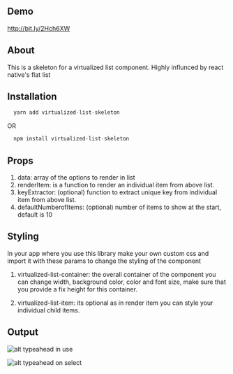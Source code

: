 ## Demo

http://bit.ly/2Hch6XW

## About

This is a skeleton for a virtualized list component. Highly influnced by react native's flat list


## Installation

```javascript
  yarn add virtualized-list-skeleton
```
   OR
```javascript
  npm install virtualized-list-skeleton
```


## Props

1. data: array of the options to render in list
2. renderItem: is a function to render an individual item  from above list.
3. keyExtractor: (optional) function to extract unique key from individual item from above list.
4. defaultNumberofItems: (optional) number of items to show at the start, default is 10


## Styling

In your app where you use this library make your own custom css and import it with these params to
change the styling of the component

1. virtualized-list-container: the overall container of the component you can change width, background color, color and font size, make sure that you provide a fix height for this container.

2. virtualized-list-item: its optional as in render item you can style your individual child items.



## Output

![alt typeahead in use](assets/first.png)

![alt typeahead on select](assets/second.png)


